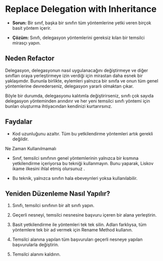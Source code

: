 # Replace Delegation with Inheritance

- **Sorun:** Bir sınıf, başka bir sınıfın tüm yöntemlerine yetki veren birçok basit yöntem içerir.

- **Çözüm:** Sınıfı, delegasyon yöntemlerini gereksiz kılan bir temsilci mirasçı yapın.

## Neden Refactor

Delegasyon, delegasyonun nasıl uygulanacağını değiştirmeye ve diğer sınıfları oraya yerleştirmeye izin verdiği için mirastan daha esnek bir yaklaşımdır. Bununla birlikte, eylemleri yalnızca bir sınıfa ve onun tüm genel yöntemlerine devrederseniz, delegasyon yararlı olmaktan çıkar.

Böyle bir durumda, delegasyonu kalıtımla değiştirirseniz, sınıfı çok sayıda delegasyon yönteminden arındırır ve her yeni temsilci sınıfı yöntemi için bunları oluşturma ihtiyacından kendinizi kurtarırsınız.

## Faydalar

- Kod uzunluğunu azaltır. Tüm bu yetkilendirme yöntemleri artık gerekli değildir.

Ne Zaman Kullanılmamalı

- Sınıf, temsilci sınıfının genel yöntemlerinin yalnızca bir kısmına yetkilendirme içeriyorsa bu tekniği kullanmayın. Bunu yaparak, Liskov ikame ilkesini ihlal etmiş olursunuz .

- Bu teknik, yalnızca sınıfın hala ebeveynleri yoksa kullanılabilir.

## Yeniden Düzenleme Nasıl Yapılır?

1. Sınıfı, temsilci sınıfının bir alt sınıfı yapın.

2. Geçerli nesneyi, temsilci nesnesine başvuru içeren bir alana yerleştirin.

3. Basit yetkilendirme ile yöntemleri tek tek silin. Adları farklıysa, tüm yöntemlere tek bir ad vermek için Rename Method kullanın.

4. Temsilci alanına yapılan tüm başvuruları geçerli nesneye yapılan başvurularla değiştirin.

5. Temsilci alanını kaldırın.
